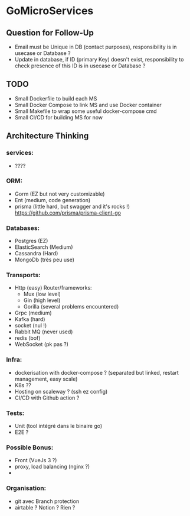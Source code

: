 # GoMicroServices

## Question for Follow-Up
 - Email must be Unique in DB (contact purposes), responsibility is in usecase or Database ?
 - Update in database, if ID (primary Key) doesn't exist, responsibility to check presence of this ID is in usecase or Database ?

## TODO
 - Small Dockerfile to build each MS
 - Small Docker Compose to link MS and use Docker container
 - Small Makefile to wrap some useful docker-compose cmd
 - Small CI/CD for building MS for now


## Architecture Thinking

### services:
- ????

### ORM:
- Gorm (EZ but not very customizable)
- Ent (medium, code generation)
- prisma (little hard, but swagger and it's rocks !) https://github.com/prisma/prisma-client-go

### Databases:
- Postgres (EZ)
- ElasticSearch (Medium)
- Cassandra (Hard)
- MongoDb (très peu use)

### Transports:
- Http (easy)
  Router/frameworks:
    - Mux (low level)
    - Gin (high level)
    - Gorilla (several problems encountered)
- Grpc (medium)
- Kafka (hard)
- socket (nul !)
- Rabbit MQ (never used)
- redis (bof)
- WebSocket (pk pas ?)

### Infra:
- dockerisation with docker-compose ? (separated but linked, restart management, easy scale)
- K8s ??
- Hosting on scaleway ? (ssh ez config)
- CI/CD with Github action ?

### Tests:
- Unit (tool intégré dans le binaire go)
- E2E ?

### Possible Bonus:
- Front (VueJs 3 ?)
- proxy, load balancing (nginx ?)
-

### Organisation:
- git avec Branch protection
- airtable ? Notion ? Rien ?